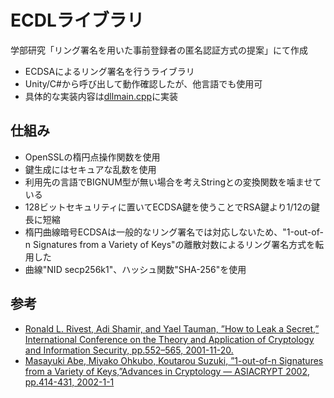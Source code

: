 # ECDLライブラリ

学部研究「リング署名を用いた事前登録者の匿名認証方式の提案」にて作成
- ECDSAによるリング署名を行うライブラリ
- Unity/C#から呼び出して動作確認したが、他言語でも使用可
- 具体的な実装内容は[dllmain.cpp](/ECDLRingDLL/ECDLRingDLL/dllmain.cpp)に実装

## 仕組み
- OpenSSLの楕円点操作関数を使用
- 鍵生成にはセキュアな乱数を使用
- 利用先の言語でBIGNUM型が無い場合を考えStringとの変換関数を噛ませている
- 128ビットセキュリティに置いてECDSA鍵を使うことでRSA鍵より1/12の鍵長に短縮
- 楕円曲線暗号ECDSAは一般的なリング署名では対応しないため、"1-out-of-n Signatures from
a Variety of Keys"の離散対数によるリング署名方式を転用した
- 曲線"NID secp256k1"、ハッシュ関数"SHA-256"を使用


## 参考
- [Ronald L. Rivest, Adi Shamir, and Yael Tauman, ”How to Leak a Secret,” International Conference on the Theory and Application of Cryptology and Information Security, pp.552–565, 2001-11-20.](https://www.iacr.org/cryptodb/data/paper.php?pubkey=424)
- [Masayuki Abe, Miyako Ohkubo, Koutarou Suzuki, ”1-out-of-n Signatures from a Variety of Keys,”Advances in Cryptology ― ASIACRYPT 2002, pp.414-431, 2002-1-1](https://www.iacr.org/cryptodb/data/paper.php?pubkey=50)